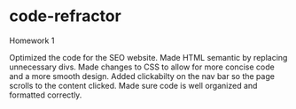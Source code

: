 # code-refractor

Homework 1

Optimized the code for the SEO website. Made HTML semantic by replacing unnecessary divs. Made changes to CSS to allow for more concise code and a more smooth design. Added clickabilty on the nav bar so the page scrolls to the content clicked. Made sure code is well organized and formatted correctly.